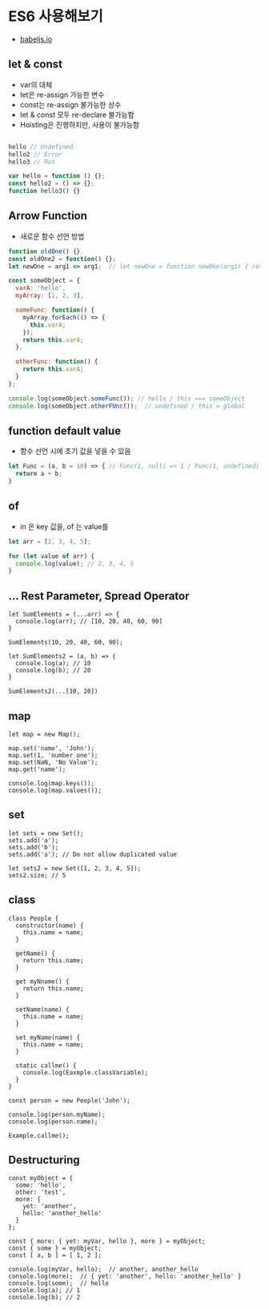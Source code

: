 # ES6 사용해보기
- [babeljs.io](https://babeljs.io)

## let & const
- var의 대체
- let은 re-assign 가능한 변수
- const는 re-assign 불가능한 상수
- let & const 모두 re-declare 불가능함
- Hoisting은 진행하지만, 사용이 불가능함

``` JavaScript

hello // Undefined
hello2 // Error
hello3 // Run

var hello = function () {};
const hello2 = () => {};
function hello3() {}
```

## Arrow Function
- 새로운 함수 선언 방법

``` Javascript
function oldOne() {}
const oldOne2 = function() {};
let newOne = arg1 => arg1;  // let newOne = function newOne(arg1) { return arg1; }
```

``` Javascript
const someObject = {
  varA: 'hello',
  myArray: [1, 2, 3],

  someFunc: function() {
    myArray.forEach(() => {
      this.varA;
    });
    return this.varA;
  },

  otherFunc: function() {
    return this.varA;
  }
};

console.log(someObject.someFunc()); // hello / this === someObject
console.log(someObject.otherFUnc());  // undefined / this = global

```

## function default value
- 함수 선언 시에 초기 값을 넣을 수 있음

``` Javascript
let Func = (a, b = 10) => { // Func(1, null) => 1 / Func(1, undefined) => 11
  return a + b;
}
```

## of
- in 은 key 값을, of 는 value를

``` Javascript
let arr = [2, 3, 4, 5];

for (let value of arr) {
  console.log(value); // 2, 3, 4, 5
}
```

## ... Rest Parameter, Spread Operator

```
let SumElements = (...arr) => {
  console.log(arr); // [10, 20, 40, 60, 90]
}

SumElements(10, 20, 40, 60, 90);

let SumElements2 = (a, b) => {
  console.log(a); // 10
  console.log(b); // 20
}

SumElements2(...[10, 20])
```

## map

```
let map = new Map();

map.set('name', 'John');
map.set(1, 'number one');
map.set(NaN, 'No Value');
map.get('name');

console.log(map.keys());
console.log(map.values());
```

## set

```
let sets = new Set();
sets.add('a');
sets.add('b');
sets.add('a'); // Do not allow duplicated value

let sets2 = new Set([1, 2, 3, 4, 5]);
sets2.size; // 5
```

## class

```
class People {
  constructor(name) {
    this.name = name;
  }

  getName() {
    return this.name;
  }

  get myNname() {
    return this.name;
  }

  setName(name) {
    this.name = name;
  }

  set myName(name) {
    this.name = name;
  }

  static callme() {
    console.log(Eaxmple.classVariable);
  }
}

const person = new People('John');

console.log(person.myName);
console.log(person.name);

Example.callme();
```

## Destructuring

```
const myObject = {
  some: 'hello',
  other: 'test',
  more: {
    yet: 'another',
    hello: 'another_hello'
  }
};

const { more: { yet: myVar, hello }, more } = myObject;
const { some } = myObject;
const [ a, b ] = [ 1, 2 ];

console.log(myVar, hello);  // another, another_hello
console.log(more);  // { yet: 'another', hello: 'another_hello' }
console.log(some);  // hello
console.log(a); // 1
console.log(b); // 2
```
